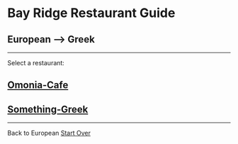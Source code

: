# Bay Ridge Restaurant Guide
## European --> Greek
---
Select a restaurant:
## [Omonia-Cafe](https://omoniacafe.com/bayridge/)
## [Something-Greek](https://www.somethingreekonline.com/)
---
Back to European
[Start Over](../home.md)